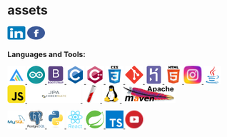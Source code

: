 # assets

<p align="left">
<a href="https://linkedin.com/in/paulo-ricardo-da-silva-lopes-092406197" target="_blank"><img align="center" src="https://github.com/RicardoLopes1/assets/blob/main/icon/linkedin-icon.svg" alt="paulo-ricardo-da-silva-lopes-092406197" height="30" width="40" /></a>
<a href="https://fb.com/ricardosilva31" target="_blank"><img align="center" src="https://github.com/RicardoLopes1/assets/blob/main/icon/facebook-icon.svg" alt="ricardosilva31" height="30" width="40" /></a>
</p>

<h3 align="left">Languages and Tools:</h3>
<p align="left"> 
<a href="https://apexcharts.com" target="_blank"> <img src="https://github.com/RicardoLopes1/assets/blob/main/icon/apexcharts.png" alt="apexcharts" width="40" height="40"/> </a> 
<a href="https://www.arduino.cc/" target="_blank"> <img src="https://github.com/RicardoLopes1/assets/blob/main/icon/arduino-1.svg" alt="arduino" width="40" height="40"/> </a> 
<a href="https://getbootstrap.com" target="_blank"> <img src="https://github.com/RicardoLopes1/assets/blob/main/icon/bootstrap-plain-wordmark.svg" alt="bootstrap" width="40" height="40"/> </a> 
<a href="https://www.cprogramming.com/" target="_blank"> <img src="https://github.com/RicardoLopes1/assets/blob/main/icon/c-original.svg" alt="c" width="40" height="40"/> </a> 
<a href="https://www.w3schools.com/cpp/" target="_blank"> <img src="https://github.com/RicardoLopes1/assets/blob/main/icon/cplusplus-original.svg" alt="cplusplus" width="40" height="40"/> </a> 
<a href="https://www.w3schools.com/css/" target="_blank"> <img src="https://github.com/RicardoLopes1/assets/blob/main/icon/css3-original-wordmark.svg" alt="css3" width="40" height="40"/> </a> 
<a href="https://git-scm.com/" target="_blank"> <img src="https://github.com/RicardoLopes1/assets/blob/main/icon/git-scm-icon.svg" alt="git" width="40" height="40"/> </a> 
<a href="https://heroku.com" target="_blank"> <img src="https://github.com/RicardoLopes1/assets/blob/main/icon/heroku-icon.svg" alt="heroku" width="40" height="40"/> </a> 
<a href="https://www.w3.org/html/" target="_blank"> <img src="https://github.com/RicardoLopes1/assets/blob/main/icon/html5-original-wordmark.svg" alt="html5" width="40" height="40"/> </a> 
<a href="https://www.instagram.com" target="_blank"> <img src="https://github.com/RicardoLopes1/assets/blob/main/icon/ig-icon.png" alt="instagram" width="40" height="40"/> </a> 
<a href="https://www.java.com" target="_blank"> <img src="https://github.com/RicardoLopes1/assets/blob/main/icon/java-original.svg" alt="java" width="40" height="40"/> </a> 
<a href="https://www.javascript.com" target="_blank"> <img src="https://github.com/RicardoLopes1/assets/blob/main/icon/javascript-icon.svg" alt="javascript" width="40" height="40"/> </a> 
<a href="https://pt.wikipedia.org/wiki/Java_Persistence_API" target="_blank"> <img src="https://github.com/RicardoLopes1/assets/blob/main/icon/JPA-hibernate.jpg" alt="JPA-hibernate" width="120" height="40"/> </a> 
<a href="https://jekyllrb.com/" target="_blank"> <img src="https://github.com/RicardoLopes1/assets/blob/main/icon/jekyllrb-icon.svg" alt="jekyll" width="40" height="40"/> </a> 
<a href="https://www.linux.org/" target="_blank"> <img src="https://github.com/RicardoLopes1/assets/blob/main/icon/linux-original.svg" alt="linux" width="40" height="40"/> </a> 
<a href="https://maven.apache.org" target="_blank"> <img src="https://github.com/RicardoLopes1/assets/blob/main/icon/maven.png" alt="maven" width="120" height="40"/> </a> 

<a href="https://www.mysql.com/" target="_blank"> <img src="https://github.com/RicardoLopes1/assets/blob/main/icon/mysql-original-wordmark.svg" alt="mysql" width="40" height="40"/> </a> 
<a href="https://www.postgresql.org" target="_blank"> <img src="https://github.com/RicardoLopes1/assets/blob/main/icon/postgresql-original-wordmark.svg" alt="postgresql" width="40" height="40"/> </a> 
<a href="https://www.python.org" target="_blank"> <img src="https://github.com/RicardoLopes1/assets/blob/main/icon/python-original.svg" alt="python" width="40" height="40"/> </a> 
<a href="https://reactjs.org/" target="_blank"> <img src="https://github.com/RicardoLopes1/assets/blob/main/icon/react-original-wordmark.svg" alt="react" width="40" height="40"/> </a> 
<a href="https://spring.io/" target="_blank"> <img src="https://github.com/RicardoLopes1/assets/blob/main/icon/springio-icon.svg" alt="spring" width="40" height="40"/> </a>
<a href="https://www.typescriptlang.org/" target="_blank"> <img src="https://github.com/RicardoLopes1/assets/blob/main/icon/typescript-icon.svg" alt="typescript" width="40" height="40"/> </a> 
<a href="https://www.youtube.com/" target="_blank"> <img src="https://github.com/RicardoLopes1/assets/blob/main/icon/yt-icon.png" alt="youtube" width="40" height="40"/> </a> 
</p>
